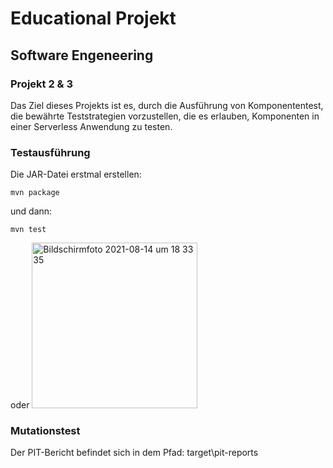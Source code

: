# Educational Projekt
## Software Engeneering
### Projekt 2 & 3
Das Ziel dieses Projekts ist es, durch die Ausführung von Komponententest, die bewährte Teststrategien vorzustellen, die es erlauben, Komponenten in einer Serverless Anwendung zu testen. 

### Testausführung
Die JAR-Datei erstmal erstellen:

```
mvn package

```
und dann:
```
mvn test

```
oder 
<img width="265" alt="Bildschirmfoto 2021-08-14 um 18 33 35" src="https://user-images.githubusercontent.com/44229764/129453098-8b3cabb4-54fa-4970-8b72-66006d2195eb.png">

### Mutationstest
Der PIT-Bericht befindet sich in dem Pfad: target\pit-reports


